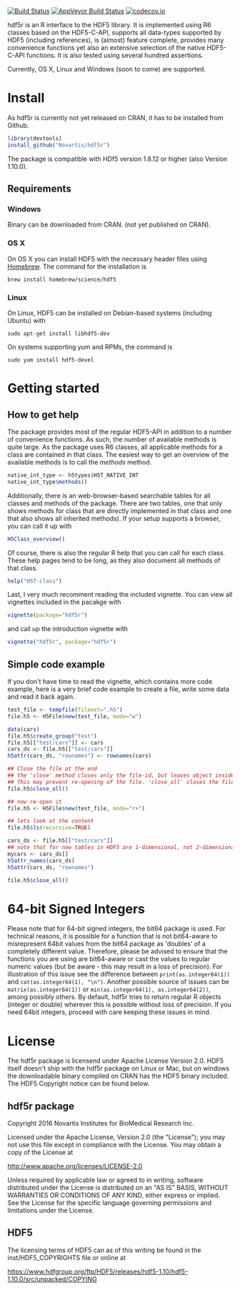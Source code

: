 [![Build Status](https://travis-ci.org/hhoeflin/hdf5r.svg?branch=master)](https://travis-ci.org/hhoeflin/hdf5r) 
[![AppVeyor Build Status](https://ci.appveyor.com/api/projects/status/github/hhoeflin/hdf5r?branch=master&svg=true)](https://ci.appveyor.com/project/hhoeflin/hdf5r)
[![codecov.io](http://codecov.io/github/hhoeflin/hdf5r/coverage.svg?branch=master)](http://codecov.io/github/hhoeflin/hdf5r?branch=master)

hdf5r is an R interface to the HDF5 library. It is implemented using R6 classes based on the HDF5-C-API, 
supports all data-types supported by HDF5 (including references),
is (almost) feature complete, provides many convenience functions yet also an extensive selection of the native HDF5-C-API functions. It is also 
tested using several hundred assertions.

Currently, OS X, Linux and Windows (soon to come) are supported.

# Install

As hdf5r is currently not yet released on CRAN, it has to be installed from Github. 

```r
library(devtools)
install_github("Novartis/hdf5r")
```

The package is compatible with HDf5 version 1.8.12 or higher (also Version 1.10.0). 

## Requirements

### Windows

Binary can be downloaded from CRAN. (not yet published on CRAN).

### OS X

On OS X you can install HDF5 with the necessary header files using [Homebrew](http://brew.sh). The command for the installation is

```
brew install homebrew/science/hdf5
```


### Linux

On Linux, HDF5 can be installed on Debian-based systems (including Ubuntu) with 
```
sudo apt-get install libhdf5-dev
```

On systems supporting yum and RPMs, the command is

```
sudo yum install hdf5-devel
```

# Getting started

## How to get help

The package provides most of the regular HDF5-API in addition to a number of convenience functions. As such, the number of available methods is 
quite large. As the package uses R6 classes, all applicable methods for a class are contained in that class. The easiest way to get an 
overview of the available methods is to call the *methods* method. 

```r
native_int_type <- h5types$H5T_NATIVE_INT
native_int_type$methods()
```

Additionally, there is an web-browser-based searchable tables for all classes and methods of the package. There are two tables, one
that only shows methods for class that are directly implemented in that class and one that also shows all inherited methods). If your setup supports a 
browser, you can call it up with 

```r
H5Class_overview()
```

Of course, there is also the regular R help that you can call for each class. These help pages tend to be long, as they also document all
methods of that class.

```r
help("H5T-class")
```

Last, I very much recomment reading the included vignette. You can view all vignettes included in the pacakge with

```r
vignette(package="hdf5r")
```

and call up the introduction vignette with

```r
vignette("hdf5r", package="hdf5r")
```


## Simple code example

If you don't have time to read the vignette, which contains more code example, here is a very brief code example to 
create a file, write some data and read it back again.

```r
test_file <- tempfile(fileext=".h5")
file.h5 <- H5File$new(test_file, mode="w")

data(cars)
file.h5$create_group("test")
file.h5[["test/cars"]] <- cars
cars_ds <- file.h5[["test/cars"]]
h5attr(cars_ds, "rownames") <- rownames(cars)

## Close the file at the end
## the 'close' method closes only the file-id, but leaves object inside the file open
## This may prevent re-opening of the file. 'close_all' closes the file and all objects in it
file.h5$close_all()
```


```r
## now re-open it 
file.h5 <- H5File$new(test_file, mode="r+")

## lets look at the content
file.h5$ls(recursive=TRUE)

cars_ds <- file.h5[["test/cars"]]
## note that for now tables in HDF5 are 1-dimensional, not 2-dimensional
mycars <- cars_ds[]
h5attr_names(cars_ds)
h5attr(cars_ds, "rownames")

file.h5$close_all()
```

# 64-bit Signed Integers

Please note that for 64-bit signed integers, the bit64 package is used. For technical reasons, it is possible for a function that is not bit64-aware to misrepresent 64bit values from the bit64 package as 'doubles' of a completely different value. Therefore, please be advised to ensure that the functions you are using are bit64-aware or cast the values to regular numeric values (but be aware - this may result in a loss of precision). For illustration of this issue see the difference between `print(as.integer64(1))` and `cat(as.integer64(1), "\n")`. Another possible source of issues can be `matrix(as.integer64(1))` or `min(as.integer64(1), as.integer64(2))`, among possibly others. By default, hdf5r tries to return regular R objects (integer or double) wherever this is possible without loss of precision. If you need 64bit integers, proceed with care keeping these issues in mind.

# License

The hdf5r package is licensend under Apache License Version 2.0. HDF5 itself doesn't ship with the hdf5r package on Linux or Mac, but on windows the downloadable binary compiled on CRAN has the HDF5 binary included. The HDF5 Copyright notice can be found below.

## hdf5r package

Copyright 2016 Novartis Institutes for BioMedical Research Inc.

Licensed under the Apache License, Version 2.0 (the "License");
you may not use this file except in compliance with the License.
You may obtain a copy of the License at

http://www.apache.org/licenses/LICENSE-2.0

Unless required by applicable law or agreed to in writing, software
distributed under the License is distributed on an "AS IS" BASIS,
WITHOUT WARRANTIES OR CONDITIONS OF ANY KIND, either express or implied.
See the License for the specific language governing permissions and
limitations under the License.


## HDF5

The licensing terms of HDF5 can as of this writing be found in the inst/HDF5_COPYRIGHTS file or online at

https://www.hdfgroup.org/ftp/HDF5/releases/hdf5-1.10/hdf5-1.10.0/src/unpacked/COPYING

